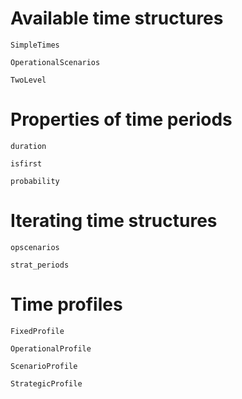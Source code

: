 
# Available time structures

```@docs
SimpleTimes
```

```@docs
OperationalScenarios
```


```@docs
TwoLevel
```

# Properties of time periods

```@docs
duration
```


```@docs
isfirst
```


```@docs
probability
```

# Iterating time structures

```@docs
opscenarios
```

```@docs
strat_periods
```

# Time profiles

```@docs
FixedProfile
```

```@docs
OperationalProfile
```

```@docs
ScenarioProfile
```

```@docs
StrategicProfile
```
